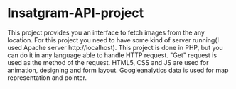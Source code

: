 # Insatgram-API-project
This project provides you an interface to fetch images from the any location. 
For this project you need to have some kind of server running(I used Apache server http://localhost). This project is done in PHP, but you can do it in any language able to handle HTTP request. "Get" request is used as the method of the request.
HTML5, CSS and JS are used for animation, designing and form layout. Googleanalytics data is used for map representation and pointer.
